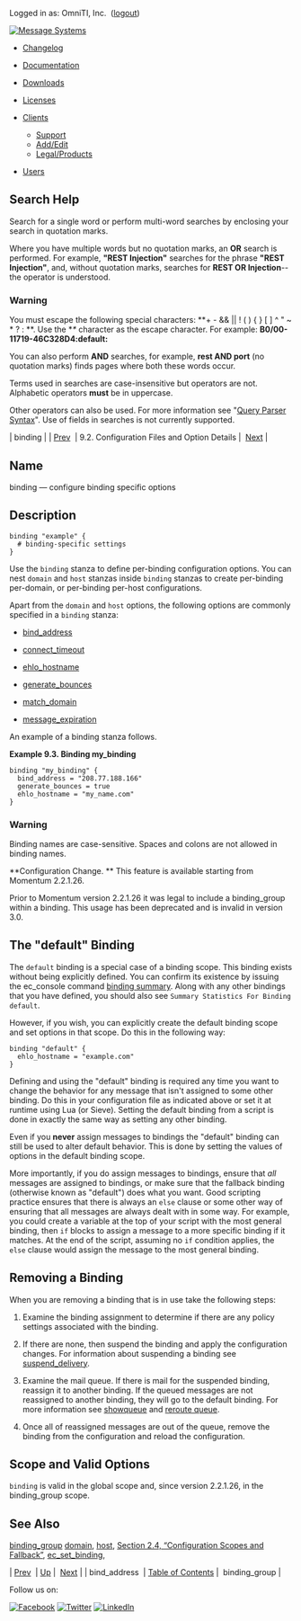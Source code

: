 Logged in as: OmniTI, Inc.  ([logout](https://support.messagesystems.com/logout.php))

[![Message Systems](https://support.messagesystems.com/images/ms-white205.png)](https://support.messagesystems.com/start.php) 

*   [Changelog](https://support.messagesystems.com/start.php?show=changelog)
*   [Documentation](https://support.messagesystems.com/docs/)
*   [Downloads](https://support.messagesystems.com/start.php)

*   [Licenses](https://support.messagesystems.com/license_summary.php)
*   <a href="">Clients</a>
    *   [Support](https://support.messagesystems.com/cs.php)
    *   [Add/Edit](https://support.messagesystems.com/edit_client.php)
    *   [Legal/Products](https://support.messagesystems.com/edit_products.php)
*   [Users](https://support.messagesystems.com/edit_customer.php)

## Search Help

Search for a single word or perform multi-word searches by enclosing your search in quotation marks.

Where you have multiple words but no quotation marks, an **OR** search is performed. For example, **"REST Injection"** searches for the phrase **"REST Injection"**, and, without quotation marks, searches for **REST OR Injection**--the operator is understood.

### Warning

You must escape the following special characters: **+ - && || ! ( ) { } [ ] ^ " ~ * ? : \**. Use the **\** character as the escape character. For example: **B0/00-11719-46C328D4\:default\:**

You can also perform **AND** searches, for example, **rest AND port** (no quotation marks) finds pages where both these words occur.

Terms used in searches are case-insensitive but operators are not. Alphabetic operators **must** be in uppercase.

Other operators can also be used. For more information see "[Query Parser Syntax](https://lucene.apache.org/core/old_versioned_docs/versions/3_0_0/queryparsersyntax.html)". Use of fields in searches is not currently supported.

| binding |
| [Prev](conf.ref.bind_address.php)  | 9.2. Configuration Files and Option Details |  [Next](conf.ref.binding_group.php) |

<a name="conf.ref.binding"></a>
## Name

binding — configure binding specific options

<a name="idp4280592"></a>
## Description

```
binding "example" {
  # binding-specific settings
}
```

Use the `binding` stanza to define per-binding configuration options. You can nest `domain` and `host` stanzas inside `binding` stanzas to create per-binding per-domain, or per-binding per-host configurations.

Apart from the `domain` and `host` options, the following options are commonly specified in a `binding` stanza:

*   [bind_address](conf.ref.bind_address.php "bind_address")

*   [connect_timeout](conf.ref.connect_timeout.php "connect_timeout")

*   [ehlo_hostname](conf.ref.ehlo_hostname.php "ehlo_hostname")

*   [generate_bounces](conf.ref.generate_bounces.php "generate_bounces")

*   [match_domain](conf.ref.match_domain.php "match_domain")

*   [message_expiration](conf.ref.message_expiration.php "message_expiration")

An example of a binding stanza follows.

<a name="example.binding"></a>

**Example 9.3. Binding my_binding**

```
binding "my_binding" {
  bind_address = "208.77.188.166"
  generate_bounces = true
  ehlo_hostname = "my_name.com"
}
```

### Warning

Binding names are case-sensitive. Spaces and colons are not allowed in binding names.

**Configuration Change. ** This feature is available starting from Momentum 2.2.1.26.

Prior to Momentum version 2.2.1.26 it was legal to include a binding_group within a binding. This usage has been deprecated and is invalid in version 3.0.

<a name="conf.ref.binding.default"></a>
## The "default" Binding

The `default` binding is a special case of a binding scope. This binding exists without being explicitly defined. You can confirm its existence by issuing the ec_console command [binding summary](console_commands.binding_summary.php "binding summary"). Along with any other bindings that you have defined, you should also see `Summary Statistics For Binding default`.

However, if you wish, you can explicitly create the default binding scope and set options in that scope. Do this in the following way:

```
binding "default" {
  ehlo_hostname = "example.com"
}
```

Defining and using the "default" binding is required any time you want to change the behavior for any message that isn't assigned to some other binding. Do this in your configuration file as indicated above or set it at runtime using Lua (or Sieve). Setting the default binding from a script is done in exactly the same way as setting any other binding.

Even if you **never** assign messages to bindings the "default" binding can still be used to alter default behavior. This is done by setting the values of options in the default binding scope.

More importantly, if you do assign messages to bindings, ensure that *all* messages are assigned to bindings, or make sure that the fallback binding (otherwise known as "default") does what you want. Good scripting practice ensures that there is always an `else` clause or some other way of ensuring that all messages are always dealt with in some way. For example, you could create a variable at the top of your script with the most general binding, then `if` blocks to assign a message to a more specific binding if it matches. At the end of the script, assuming no `if` condition applies, the `else` clause would assign the message to the most general binding.

<a name="conf.ref.binding.removal"></a>
## Removing a Binding

When you are removing a binding that is in use take the following steps:

1.  Examine the binding assignment to determine if there are any policy settings associated with the binding.

2.  If there are none, then suspend the binding and apply the configuration changes. For information about suspending a binding see [suspend_delivery](conf.ref.suspend_delivery.php "suspend_delivery").

3.  Examine the mail queue. If there is mail for the suspended binding, reassign it to another binding. If the queued messages are not reassigned to another binding, they will go to the default binding. For more information see [showqueue](console_commands.showqueue.php "showqueue") and [reroute queue](console_commands.reroute_queue.php "reroute queue").

4.  Once all of reassigned messages are out of the queue, remove the binding from the configuration and reload the configuration.

<a name="idp4319872"></a>
## Scope and Valid Options

`binding` is valid in the global scope and, since version 2.2.1.26, in the binding_group scope.

<a name="idp4322656"></a>
## See Also

[binding_group](conf.ref.binding_group.php "binding_group") [domain](conf.ref.domain.php "domain"), [host](conf.ref.host.php "host"), [Section 2.4, “Configuration Scopes and Fallback”](ecelerity.conf.fallback.php "2.4. Configuration Scopes and Fallback"), [ec_set_binding](sieve.ref.ec_set_binding.php "ec_set_binding"),

| [Prev](conf.ref.bind_address.php)  | [Up](conf.ref.files.php) |  [Next](conf.ref.binding_group.php) |
| bind_address  | [Table of Contents](index.php) |  binding_group |

Follow us on:

[![Facebook](https://support.messagesystems.com/images/icon-facebook.png)](http://www.facebook.com/messagesystems) [![Twitter](https://support.messagesystems.com/images/icon-twitter.png)](http://twitter.com/#!/MessageSystems) [![LinkedIn](https://support.messagesystems.com/images/icon-linkedin.png)](http://www.linkedin.com/company/message-systems)